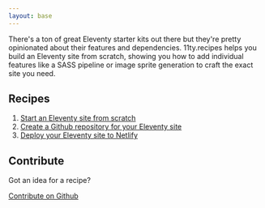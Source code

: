 ```yaml
---
layout: base
---
```


There's a ton of great Eleventy starter kits out there but they're pretty opinionated about their features and dependencies. 11ty.recipes helps you build an Eleventy site from scratch, showing you how to add individual features like a SASS pipeline or image sprite generation to craft the exact site you need.

## Recipes

1. [Start an Eleventy site from scratch](/recipes/start-an-eleventy-site-from-scratch/)
2. [Create a Github repository for your Eleventy site](/recipes/create-a-github-repository-for-your-eleventy-site/)
3. [Deploy your Eleventy site to Netlify](/recipes/deploy-your-eleventy-site-to-netlify/)

## Contribute

Got an idea for a recipe?

[Contribute on Github](https://github.com/peruvianidol/11ty-recipes)
